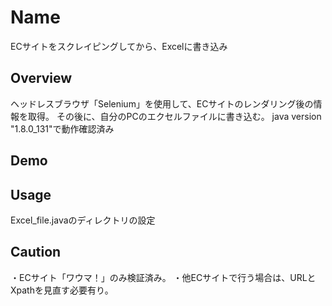 Name
====
ECサイトをスクレイピングしてから、Excelに書き込み

## Overview
ヘッドレスブラウザ「Selenium」を使用して、ECサイトのレンダリング後の情報を取得。
その後に、自分のPCのエクセルファイルに書き込む。
java version "1.8.0_131"で動作確認済み

## Demo


## Usage
Excel_file.javaのディレクトリの設定

## Caution
・ECサイト「ワウマ！」のみ検証済み。
・他ECサイトで行う場合は、URLとXpathを見直す必要有り。
